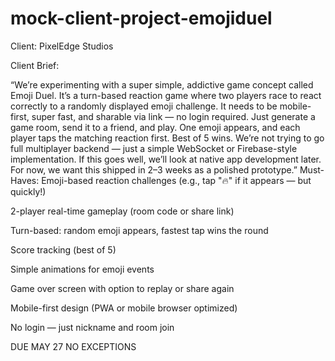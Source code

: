 # mock-client-project-emojiduel

Client: PixelEdge Studios

Client Brief:

“We’re experimenting with a super simple, addictive game concept called Emoji Duel. It’s a turn-based reaction game where two players race to react correctly to a randomly displayed emoji challenge.
It needs to be mobile-first, super fast, and sharable via link — no login required. Just generate a game room, send it to a friend, and play. One emoji appears, and each player taps the matching reaction first. Best of 5 wins.
We’re not trying to go full multiplayer backend — just a simple WebSocket or Firebase-style implementation. If this goes well, we’ll look at native app development later. For now, we want this shipped in 2–3 weeks as a polished prototype.”
Must-Haves:
Emoji-based reaction challenges (e.g., tap "🔥" if it appears — but quickly!)


2-player real-time gameplay (room code or share link)

Turn-based: random emoji appears, fastest tap wins the round

Score tracking (best of 5)

Simple animations for emoji events

Game over screen with option to replay or share again

Mobile-first design (PWA or mobile browser optimized)

No login — just nickname and room join

DUE MAY 27 NO EXCEPTIONS
